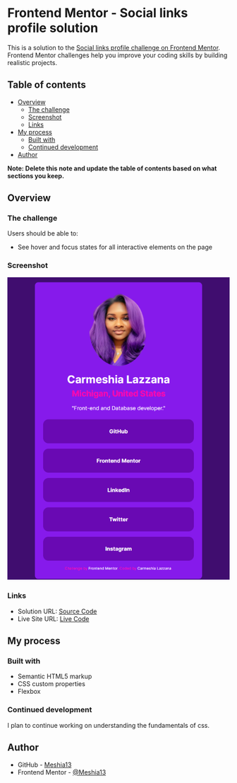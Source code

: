 # Frontend Mentor - Social links profile solution

This is a solution to the [Social links profile challenge on Frontend Mentor](https://www.frontendmentor.io/challenges/social-links-profile-UG32l9m6dQ). Frontend Mentor challenges help you improve your coding skills by building realistic projects.

## Table of contents

- [Overview](#overview)
  - [The challenge](#the-challenge)
  - [Screenshot](#screenshot)
  - [Links](#links)
- [My process](#my-process)
  - [Built with](#built-with)
  - [Continued development](#continued-development)
- [Author](#author)

**Note: Delete this note and update the table of contents based on what sections you keep.**

## Overview

### The challenge

Users should be able to:

- See hover and focus states for all interactive elements on the page

### Screenshot

![](./assets/images/Screenshot.png)

### Links

- Solution URL: [Source Code](https://github.com/Meshia13/social_links)
- Live Site URL: [Live Code](https://meshia13.github.io/social_links/)

## My process

### Built with

- Semantic HTML5 markup
- CSS custom properties
- Flexbox

### Continued development

I plan to continue working on understanding the fundamentals of css.

## Author

- GitHub - [Meshia13](https://github.com/Meshia13)
- Frontend Mentor - [@Meshia13](https://www.frontendmentor.io/profile/Meshia13)

